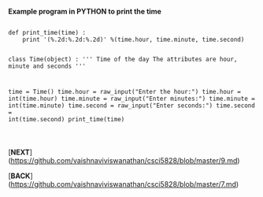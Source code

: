 <p><b>Example program in PYTHON to print the time</b></p>
<pre><code>
def print_time(time) :
    print '(%.2d:%.2d:%.2d)' %(time.hour, time.minute, time.second)


class Time(object) :
    '''
    Time of the day
    The attributes are hour, minute and seconds
    '''

time = Time()
time.hour = raw_input("Enter the hour:")
time.hour = int(time.hour)
time.minute = raw_input("Enter minutes:")
time.minute = int(time.minute)
time.second = raw_input("Enter seconds:")
time.second = int(time.second)
print_time(time)

</pre></code>
[**NEXT**] (https://github.com/vaishnaviviswanathan/csci5828/blob/master/9.md)

[**BACK**] (https://github.com/vaishnaviviswanathan/csci5828/blob/master/7.md)
